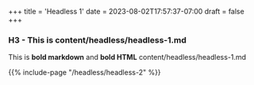 +++
title = 'Headless 1'
date = 2023-08-02T17:57:37-07:00
draft = false
+++

### H3 - This is content/headless/headless-1.md

This is **bold markdown** and <b>bold HTML</b> content/headless/headless-1.md

{{% include-page "/headless/headless-2" %}}
